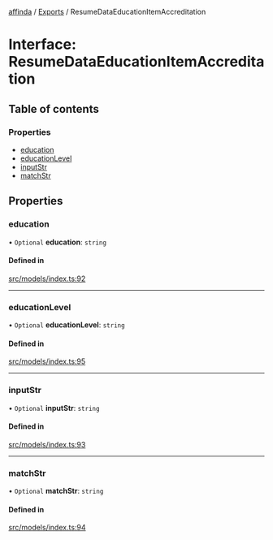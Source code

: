 [affinda](../README.md) / [Exports](../modules.md) / ResumeDataEducationItemAccreditation

# Interface: ResumeDataEducationItemAccreditation

## Table of contents

### Properties

- [education](ResumeDataEducationItemAccreditation.md#education)
- [educationLevel](ResumeDataEducationItemAccreditation.md#educationlevel)
- [inputStr](ResumeDataEducationItemAccreditation.md#inputstr)
- [matchStr](ResumeDataEducationItemAccreditation.md#matchstr)

## Properties

### education

• `Optional` **education**: `string`

#### Defined in

[src/models/index.ts:92](https://github.com/affinda/affinda-typescript/blob/b869a13/src/models/index.ts#L92)

___

### educationLevel

• `Optional` **educationLevel**: `string`

#### Defined in

[src/models/index.ts:95](https://github.com/affinda/affinda-typescript/blob/b869a13/src/models/index.ts#L95)

___

### inputStr

• `Optional` **inputStr**: `string`

#### Defined in

[src/models/index.ts:93](https://github.com/affinda/affinda-typescript/blob/b869a13/src/models/index.ts#L93)

___

### matchStr

• `Optional` **matchStr**: `string`

#### Defined in

[src/models/index.ts:94](https://github.com/affinda/affinda-typescript/blob/b869a13/src/models/index.ts#L94)
